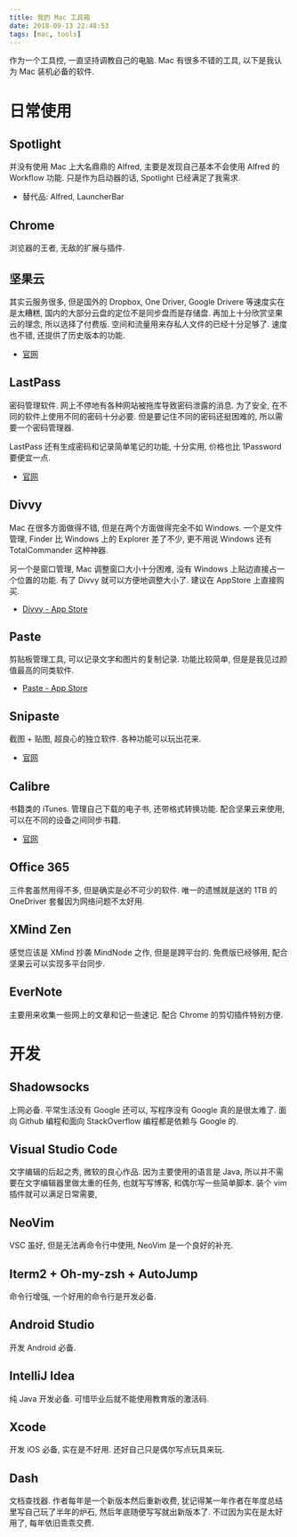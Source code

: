 ```yaml
---
title: 我的 Mac 工具箱
date: 2018-09-13 22:48:53
tags: [mac, tools]
---
```


作为一个工具控, 一直坚持调教自己的电脑. Mac 有很多不错的工具, 以下是我认为 Mac 装机必备的软件.

# 日常使用

## Spotlight
并没有使用 Mac 上大名鼎鼎的 Alfred, 主要是发现自己基本不会使用 Alfred 的 Workflow 功能.
只是作为启动器的话, Spotlight 已经满足了我需求.

- 替代品: Alfred, LauncherBar

## Chrome
浏览器的王者, 无敌的扩展与插件.

## 坚果云
其实云服务很多, 但是国外的 Dropbox, One Driver, Google Drivere 等速度实在是太糟糕,
国内的大部分云盘的定位不是同步盘而是存储盘. 再加上十分欣赏坚果云的理念, 所以选择了付费版.
空间和流量用来存私人文件的已经十分足够了. 速度也不错, 还提供了历史版本的功能. 

- [官网](https://www.jianguoyun.com/)

## LastPass
密码管理软件. 网上不停地有各种网站被拖库导致密码泄露的消息. 为了安全, 在不同的软件上使用不同的密码十分必要.
但是要记住不同的密码还挺困难的, 所以需要一个密码管理器.

LastPass 还有生成密码和记录简单笔记的功能, 十分实用, 价格也比 1Password 要便宜一点.

- [官网](https://www.lastpass.com)

## Divvy
Mac 在很多方面做得不错, 但是在两个方面做得完全不如 Windows. 一个是文件管理, Finder 比 Windows
上的 Explorer 差了不少, 更不用说 Windows 还有 TotalCommander 这种神器.

另一个是窗口管理, Mac 调整窗口大小十分困难, 没有 Windows 上贴边直接占一个位置的功能. 有了 Divvy
就可以方便地调整大小了. 建议在 AppStore 上直接购买.

- [Divvy - App Store](https://itunes.apple.com/cn/app/divvy-window-manager/id413857545?l=en&mt=12)

## Paste
剪贴板管理工具, 可以记录文字和图片的复制记录. 功能比较简单, 但是是我见过颜值最高的同类软件.

- [Paste - App Store](https://itunes.apple.com/cn/app/paste-2/id967805235?l=en&mt=12)

## Snipaste
截图 + 贴图, 超良心的独立软件. 各种功能可以玩出花来.

- [官网](https://zh.snipaste.com/)

## Calibre
书籍类的 iTunes. 管理自己下载的电子书, 还带格式转换功能. 配合坚果云来使用, 可以在不同的设备之间同步书籍.


- [官网](https://calibre-ebook.com/)

## Office 365
三件套虽然用得不多, 但是确实是必不可少的软件. 唯一的遗憾就是送的 1TB 的 OneDriver 套餐因为网络问题不太好用.

## XMind Zen
感觉应该是 XMind 抄袭 MindNode 之作, 但是是跨平台的. 免费版已经够用, 配合坚果云可以实现多平台同步.

## EverNote
主要用来收集一些网上的文章和记一些速记. 配合 Chrome 的剪切插件特别方便.

# 开发

## Shadowsocks
上网必备. 平常生活没有 Google 还可以, 写程序没有 Google 真的是很太难了. 面向 Github 编程和面向
StackOverflow 编程都是依赖与 Google 的.

## Visual Studio Code
文字编辑的后起之秀, 微软的良心作品. 因为主要使用的语言是 Java, 所以并不需要在文字编辑器里做太重的任务,
也就写写博客, 和偶尔写一些简单脚本. 装个 vim 插件就可以满足日常需要,

## NeoVim
VSC 虽好, 但是无法再命令行中使用, NeoVim 是一个良好的补充.

## Iterm2 + Oh-my-zsh + AutoJump
命令行增强, 一个好用的命令行是开发必备.

## Android Studio
开发 Android 必备.

## IntelliJ Idea
纯 Java 开发必备. 可惜毕业后就不能使用教育版的激活码.

## Xcode
开发 iOS 必备, 实在是不好用. 还好自己只是偶尔写点玩具来玩.

## Dash
文档查找器. 作者每年是一个新版本然后重新收费, 犹记得某一年作者在年度总结里写自己玩了半年的炉石,
然后年底随便写写就出新版本了. 不过因为实在是太好用了, 每年依旧乖乖交费.

